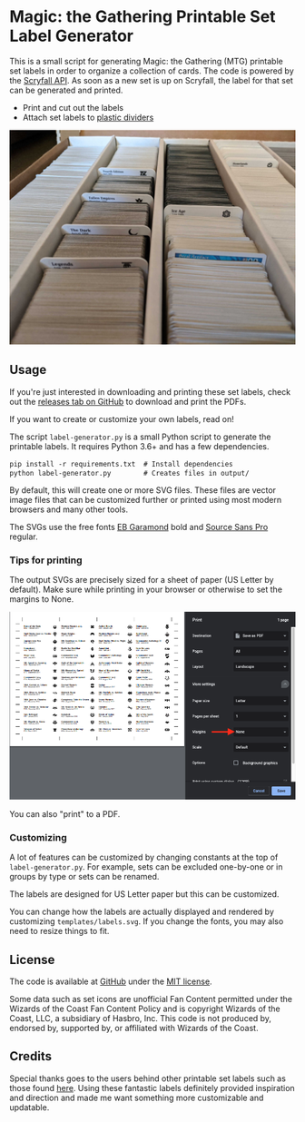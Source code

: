 Magic: the Gathering Printable Set Label Generator
==================================================

This is a small script for generating Magic: the Gathering (MTG) printable set labels
in order to organize a collection of cards.
The code is powered by the [Scryfall API][scryfall-api].
As soon as a new set is up on Scryfall,
the label for that set can be generated and printed.

* Print and cut out the labels
* Attach set labels to [plastic dividers][plastic-dividers]

<img src="readme-img/organized-cards.jpg">

[scryfall-api]: https://scryfall.com/docs/api/sets
[plastic-dividers]: https://www.amazon.com/dp/B00S3FF1PI/


## Usage

If you're just interested in downloading and printing these set labels,
check out the [releases tab on GitHub][releases] to download and print the PDFs.

If you want to create or customize your own labels, read on!

The script `label-generator.py` is a small Python script to generate the printable labels.
It requires Python 3.6+ and has a few dependencies.


    pip install -r requirements.txt  # Install dependencies
    python label-generator.py        # Creates files in output/

By default, this will create one or more SVG files.
These files are vector image files that can be customized further
or printed using most modern browsers and many other tools.

The SVGs use the free fonts [EB Garamond][garamond] bold and [Source Sans Pro][source-sans] regular.

[releases]: https://github.com/davidfischer/mtg-printable-set-label-generator/releases
[garamond]: https://fonts.google.com/specimen/EB+Garamond
[source-sans]: https://fonts.google.com/specimen/Source+Sans+Pro


### Tips for printing

The output SVGs are precisely sized for a sheet of paper (US Letter by default).
Make sure while printing in your browser or otherwise to set the margins to None.

<img src="readme-img/browser-printing.png">

You can also "print" to a PDF.


### Customizing

A lot of features can be customized by changing constants at the top of `label-generator.py`.
For example, sets can be excluded one-by-one or in groups by type or sets can be renamed.

The labels are designed for US Letter paper but this can be customized.

You can change how the labels are actually displayed and rendered by customizing `templates/labels.svg`.
If you change the fonts, you may also need to resize things to fit.


## License

The code is available at [GitHub][home] under the [MIT license][license].

Some data such as set icons are unofficial Fan Content permitted under the Wizards of the Coast Fan Content Policy
and is copyright Wizards of the Coast, LLC, a subsidiary of Hasbro, Inc.
This code is not produced by, endorsed by, supported by, or affiliated with Wizards of the Coast.

[home]: https://github.com/davidfischer/mtg-printable-set-label-generator
[license]: https://opensource.org/licenses/MIT


## Credits

Special thanks goes to the users behind other printable set labels
such as those found [here][previous-set-labels].
Using these fantastic labels definitely provided inspiration and direction
and made me want something more customizable and updatable.

[previous-set-labels]: https://github.com/xsilium/MTG-Printable-Labels
